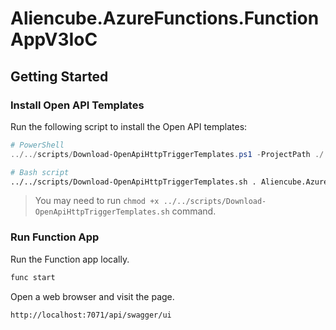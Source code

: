 # Aliencube.AzureFunctions.FunctionAppV3IoC #

## Getting Started ##

### Install Open API Templates ###

Run the following script to install the Open API templates:

```powershell
# PowerShell
../../scripts/Download-OpenApiHttpTriggerTemplates.ps1 -ProjectPath ./ -Namespace Aliencube.AzureFunctions.FunctionAppV3IoC
```

```bash
# Bash script
../../scripts/Download-OpenApiHttpTriggerTemplates.sh . Aliencube.AzureFunctions.FunctionAppV3IoC
```

> You may need to run `chmod +x ../../scripts/Download-OpenApiHttpTriggerTemplates.sh` command.


### Run Function App ###

Run the Function app locally.

```bash
func start
```

Open a web browser and visit the page.

```txt
http://localhost:7071/api/swagger/ui
```
